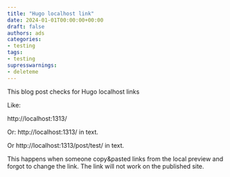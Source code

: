 ```yaml
---
title: "Hugo localhost link"
date: 2024-01-01T00:00:00+00:00
draft: false
authors: ads
categories:
- testing
tags:
- testing
supresswarnings:
- deleteme
---
```


This blog post checks for Hugo localhost links

Like:

http://localhost:1313/

Or: http://localhost:1313/ in text.

Or http://localhost:1313/post/test/ in text.

This happens when someone copy&pasted links from the local preview and forgot to change the link.
The link will not work on the published site.

